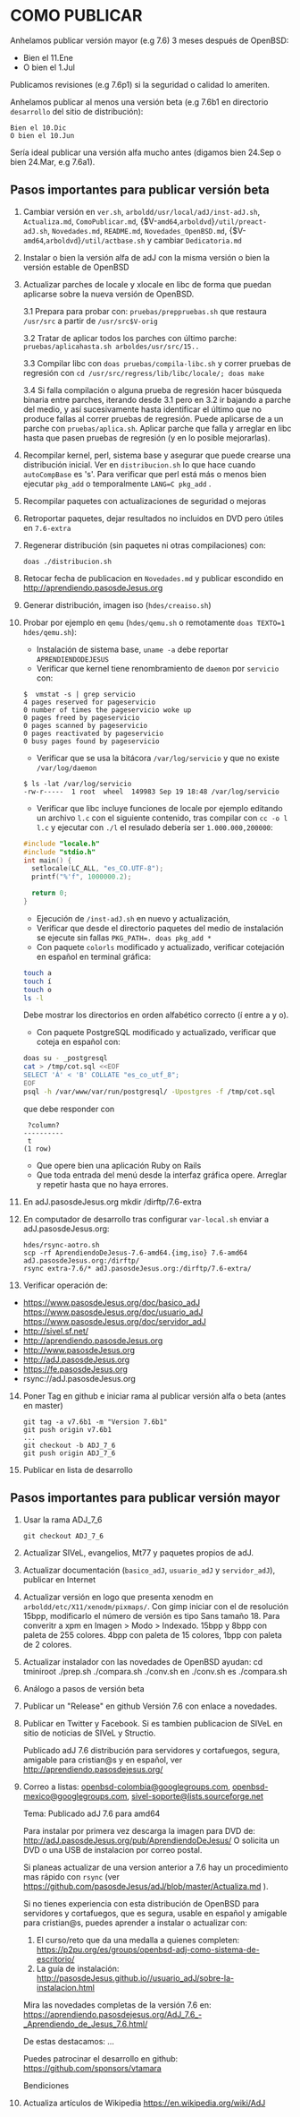 COMO PUBLICAR
=============

Anhelamos publicar versión mayor (e.g 7.6) 3 meses después de OpenBSD:

* Bien el 11.Ene
* O bien el 1.Jul

Publicamos revisiones (e.g 7.6p1) si la seguridad o calidad lo ameriten.

Anhelamos publicar al menos una versión beta (e.g 7.6b1 en directorio
`desarrollo` del sitio de distribución):

	Bien el 10.Dic
	O bien el 10.Jun

Sería ideal publicar una versión alfa mucho antes (digamos bien 24.Sep o
bien 24.Mar, e.g 7.6a1).


Pasos importantes para publicar versión beta
--------------------------------------------
1. Cambiar versión en `ver.sh`, `arboldd/usr/local/adJ/inst-adJ.sh`,
   `Actualiza.md`, `ComoPublicar.md`,
   {$V-`amd64`,`arboldvd`}`/util/preact-adJ.sh`, `Novedades.md`,
   `README.md`, `Novedades_OpenBSD.md`,
   {$V-`amd64`,`arboldvd`}`/util/actbase.sh` y
   cambiar `Dedicatoria.md`
2. Instalar o bien la versión alfa de adJ con la misma versión o bien la
   versión estable de OpenBSD
3. Actualizar parches de locale y xlocale en libc de forma que puedan aplicarse
   sobre la nueva versión de OpenBSD.

	3.1 Prepara para probar con: `pruebas/preppruebas.sh` que restaura
 	    `/usr/src` a partir de `/usr/src$V-orig`

	3.2 Tratar de aplicar todos los parches con último parche:
		 `pruebas/aplicahasta.sh arboldes/usr/src/15..`

	3.3 Compilar libc con `doas pruebas/compila-libc.sh` y correr pruebas
	    de regresión con `cd /usr/src/regress/lib/libc/locale/; doas make`

	3.4 Si falla compilación o alguna prueba de regresión hacer búsqueda
	    binaria entre parches, iterando desde 3.1 pero en 3.2 ir bajando a
	    parche del medio, y así sucesivamente hasta identificar el último
	    que no produce fallas al correr pruebas de regresión. Puede
	    aplicarse de a un parche con `pruebas/aplica.sh`.  Aplicar parche
	    que falla y arreglar en libc hasta que pasen pruebas de regresión
	    (y en lo posible mejorarlas).
4. Recompilar kernel, perl, sistema base y asegurar que puede crearse una
   distribución inicial.
   Ver en `distribucion.sh` lo que hace cuando `autoCompBase` es 's'.
   Para verificar que perl está más o menos bien ejecutar `pkg_add`
   o temporalmente `LANG=C pkg_add` .
5. Recompilar paquetes con actualizaciones de seguridad o mejoras
6. Retroportar paquetes, dejar resultados no incluidos en DVD pero
   útiles en `7.6-extra`
7. Regenerar distribución (sin paquetes ni otras compilaciones) con:
	```
	doas ./distribucion.sh
	```

8. Retocar fecha de publicacion en `Novedades.md` y publicar escondido en
   <http://aprendiendo.pasosdeJesus.org>
9. Generar distribución, imagen iso (`hdes/creaiso.sh`)
10. Probar por ejemplo en `qemu` (`hdes/qemu.sh` o remotamente
  `doas TEXTO=1 hdes/qemu.sh`):
	- Instalación de sistema base, `uname -a` debe reportar
		`APRENDIENDODEJESUS`
	- Verificar que kernel tiene renombramiento de `daemon` por `servicio` con:
	```
	$  vmstat -s | grep servicio
	4 pages reserved for pageservicio
	0 number of times the pageservicio woke up
	0 pages freed by pageservicio
	0 pages scanned by pageservicio
	0 pages reactivated by pageservicio
	0 busy pages found by pageservicio
	```
	- Verificar que se usa la bitácora `/var/log/servicio` y que no
	  existe `/var/log/daemon`
	```
	$ ls -lat /var/log/servicio
	-rw-r-----  1 root  wheel  149983 Sep 19 18:48 /var/log/servicio
	```
	- Verificar que libc incluye funciones de locale por ejemplo editando
	  un archivo `l.c` con el siguiente contenido, tras compilar con
  	  `cc -o l l.c` y ejecutar con `./l` el resulado debería ser
	  `1.000.000,200000`:
	```c
	#include "locale.h"
	#include "stdio.h"
	int main() {
	  setlocale(LC_ALL, "es_CO.UTF-8");
	  printf("%'f", 1000000.2);
	
	  return 0;
	}
	```
	- Ejecución de `/inst-adJ.sh` en nuevo y actualización,
	- Verificar que desde el directorio paquetes del medio de
	  instalación se ejecute sin fallas `PKG_PATH=. doas pkg_add *`
	- Con paquete `colorls` modificado y actualizado, verificar cotejación
	  en español en terminal gráfica:
	```sh
	touch a
	touch í
	touch o
	ls -l
	```
  	  Debe mostrar los directorios en orden alfabético correcto (í
	  entre a y o).
	- Con paquete PostgreSQL modificado y actualizado, verificar que
	  coteja en español con:
	```sh
	doas su - _postgresql
	cat > /tmp/cot.sql <<EOF
	SELECT 'Á' < 'B' COLLATE "es_co_utf_8";
	EOF
	psql -h /var/www/var/run/postgresql/ -Upostgres -f /tmp/cot.sql
	```
	  que debe responder con
	```
	 ?column?
	----------
	 t
	(1 row)
	```
	- Que opere bien una aplicación Ruby on Rails
	- Que toda entrada del menú desde la interfaz gráfica opere.
	  Arreglar y repetir hasta que no haya errores.
11. En adJ.pasosdeJesus.org
	mkdir /dirftp/7.6-extra
12. En computador de desarrollo tras configurar `var-local.sh` enviar a
   adJ.pasosdeJesus.org:
	```
	hdes/rsync-aotro.sh
	scp -rf AprendiendoDeJesus-7.6-amd64.{img,iso} 7.6-amd64 adJ.pasosdeJesus.org:/dirftp/
	rsync extra-7.6/* adJ.pasosdeJesus.org:/dirftp/7.6-extra/
	```
13. Verificar operación de:
  * https://www.pasosdeJesus.org/doc/basico_adJ https://www.pasosdeJesus.org/doc/usuario_adJ https://www.pasosdeJesus.org/doc/servidor_adJ
  * http://sivel.sf.net/
  * http://aprendiendo.pasosdeJesus.org
  * http://www.pasosdeJesus.org
  * http://adJ.pasosdeJesus.org
  * https://fe.pasosdeJesus.org
  * rsync://adJ.pasosdeJesus.org

14. Poner Tag en github e iniciar rama al publicar versión alfa o beta 
    (antes en master)
	```
	git tag -a v7.6b1 -m "Version 7.6b1"
	git push origin v7.6b1
	...
	git checkout -b ADJ_7_6
	git push origin ADJ_7_6
	```
14. Publicar en lista de desarrollo

Pasos importantes para publicar versión mayor
--------------------------------------------

1. Usar la rama ADJ_7_6
	```
	git checkout ADJ_7_6
	```
2. Actualizar SIVeL, evangelios, Mt77 y paquetes propios de
   adJ.
3. Actualizar documentación (`basico_adJ`, `usuario_adJ` y `servidor_adJ`),
   publicar en Internet
4. Actualizar versión en logo que presenta xenodm en
   `arboldd/etc/X11/xenodm/pixmaps/`.
   Con gimp iniciar con el de resolución 15bpp, modificarlo el número de
   versión es tipo Sans tamaño 18. Para converitr a xpm en
   Imagen > Modo > Indexado. 15bpp y 8bpp con paleta de 255 colores.
   4bpp con paleta de 15 colores, 1bpp con paleta de 2 colores.
5. Actualizar instalador con las novedades de OpenBSD ayudan:
   cd tminiroot
   ./prep.sh
   ./compara.sh
   ./conv.sh en
   ./conv.sh es
   ./compara.sh
6. Análogo a pasos de versión beta
7. Publicar un "Release" en github Versión 7.6 con enlace a novedades.
8. Publicar en Twitter y Facebook.
   Si es tambien publicacion de SIVeL en sitio de noticias de SIVeL y Structio.

	Publicado adJ 7.6 distribución para servidores y cortafuegos,
	segura, amigable para cristian@s y en español, ver
	http://aprendiendo.pasosdejesus.org/
9. Correo a listas:
    openbsd-colombia@googlegroups.com,
    openbsd-mexico@googlegroups.com, sivel-soporte@lists.sourceforge.net

	Tema: Publicado adJ 7.6 para amd64

	Para instalar por primera vez descarga la imagen para DVD de:
	  http://adJ.pasosdeJesus.org/pub/AprendiendoDeJesus/
	O solicita un DVD o una USB de instalacion por correo postal.

	Si planeas actualizar de una version anterior a 7.6
	hay un procedimiento mas rápido con `rsync` (ver
	https://github.com/pasosdeJesus/adJ/blob/master/Actualiza.md ).

	Si no tienes experiencia con esta distribución de OpenBSD para
	servidores y cortafuegos, que es segura, usable en español y amigable
	para cristian@s, puedes aprender a instalar o actualizar con:
	  1. El curso/reto que da una medalla a quienes completen:
	  https://p2pu.org/es/groups/openbsd-adj-como-sistema-de-escritorio/
	  2. La guía de instalación:
	  http://pasosdeJesus.github.io//usuario_adJ/sobre-la-instalacion.html

	Mira las novedades completas de la versión 7.6 en:
	  https://aprendiendo.pasosdejesus.org/AdJ_7.6_-_Aprendiendo_de_Jesus_7.6.html/

	De estas destacamos:
	...

	
	Puedes patrocinar el desarrollo en github:
  		https://github.com/sponsors/vtamara
	

	Bendiciones

11. Actualiza artículos de Wikipedia
   <https://en.wikipedia.org/wiki/AdJ>


